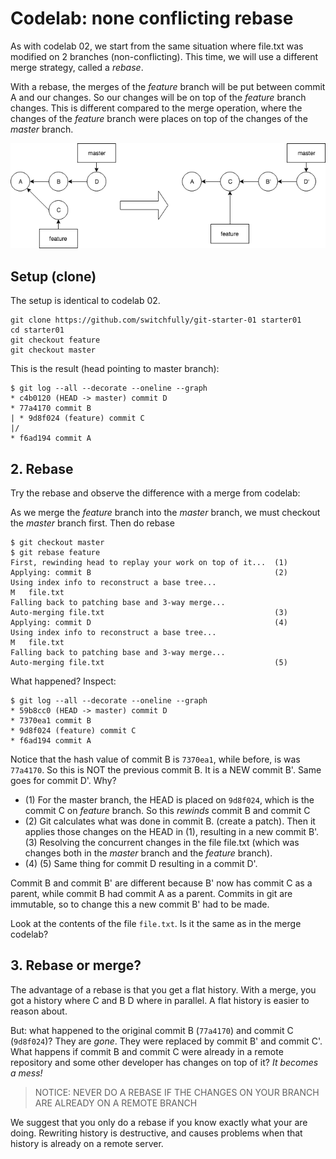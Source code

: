 # Codelab: none conflicting rebase

As with codelab 02, we start from the same situation where file.txt was modified on 2 branches (non-conflicting).
This time, we will use a different merge strategy, called a *rebase*.

With a rebase, the merges of the *feature* branch will be put between commit A and our changes. So our changes will
be on top of the *feature* branch changes. This is different compared to the merge operation, where the changes
of the *feature* branch were places on top of the changes of the *master* branch.

![non conflicting rebase](git-rebase.png "Non conflicting rebase")

## Setup (clone)
The setup is identical to codelab 02.

```
git clone https://github.com/switchfully/git-starter-01 starter01
cd starter01
git checkout feature
git checkout master
```

This is the result (head pointing to master branch):

```
$ git log --all --decorate --oneline --graph
* c4b0120 (HEAD -> master) commit D
* 77a4170 commit B
| * 9d8f024 (feature) commit C
|/  
* f6ad194 commit A
```

## 2. Rebase

Try the rebase and observe the difference with a merge from codelab:

As we merge the *feature* branch into the *master* branch, we must checkout the *master* branch first.
Then do rebase

```
$ git checkout master
$ git rebase feature
First, rewinding head to replay your work on top of it...  (1)
Applying: commit B                                         (2)
Using index info to reconstruct a base tree...
M	file.txt
Falling back to patching base and 3-way merge... 
Auto-merging file.txt                                      (3)
Applying: commit D                                         (4)
Using index info to reconstruct a base tree...
M	file.txt
Falling back to patching base and 3-way merge...
Auto-merging file.txt                                      (5)
```

What happened? Inspect:
```
$ git log --all --decorate --oneline --graph
* 59b8cc0 (HEAD -> master) commit D
* 7370ea1 commit B
* 9d8f024 (feature) commit C
* f6ad194 commit A
```
Notice that the hash value of commit B is `7370ea1`, while before, is was `77a4170`. So this is NOT the previous
commit B. It is a NEW commit B'. Same goes for commit D'. Why?

* (1) For the master branch, the HEAD is placed on `9d8f024`, which is the commit C on *feature* branch. So this *rewinds*
commit B and commit C
* (2) Git calculates what was done in commit B. (create a patch). Then it applies those changes on the HEAD in (1), resulting
in a new commit B'. (3) Resolving the concurrent changes in the file file.txt (which was changes both in the *master* branch and 
the *feature* branch).
* (4) (5) Same thing for commit D resulting in a commit D'.

Commit B and commit B' are different because B' now has commit C as a parent, while commit B had commit A as a parent.
Commits in git are immutable, so to change this a new commit B' had to be made.

Look at the contents of the file `file.txt`. Is it the same as in the merge codelab?

## 3. Rebase or merge?

The advantage of a rebase is that you get a flat history. With a merge, you got a history where C and B D where
in parallel. A flat history is easier to reason about.

But: what happened to the original commit B (`77a4170`) and commit C (`9d8f024`)? They are *gone*. They were replaced
by commit B' and commit C'.
What happens if commit B and commit C were already in a remote repository and some other developer has changes on top of it?
*It becomes a mess!*

> NOTICE:
NEVER DO A REBASE IF THE CHANGES ON YOUR BRANCH ARE ALREADY ON A REMOTE BRANCH

We suggest that you only do a rebase if you know exactly what your are doing. Rewriting history is destructive, and causes
problems when that history is already on a remote server.
